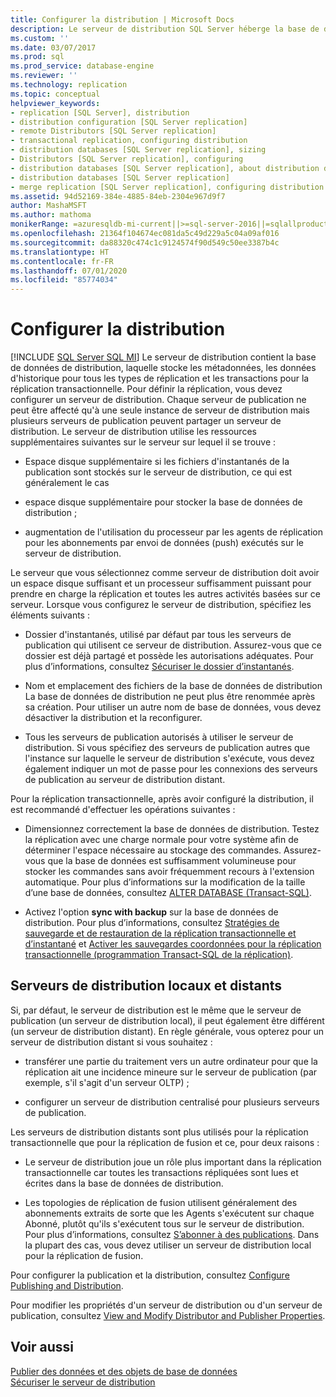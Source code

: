 ```yaml
---
title: Configurer la distribution | Microsoft Docs
description: Le serveur de distribution SQL Server héberge la base de données de distribution, qui stocke les métadonnées et l’historique pour la réplication et les transactions pour la réplication transactionnelle.
ms.custom: ''
ms.date: 03/07/2017
ms.prod: sql
ms.prod_service: database-engine
ms.reviewer: ''
ms.technology: replication
ms.topic: conceptual
helpviewer_keywords:
- replication [SQL Server], distribution
- distribution configuration [SQL Server replication]
- remote Distributors [SQL Server replication]
- transactional replication, configuring distribution
- distribution databases [SQL Server replication], sizing
- Distributors [SQL Server replication], configuring
- distribution databases [SQL Server replication], about distribution databases
- distribution databases [SQL Server replication]
- merge replication [SQL Server replication], configuring distribution
ms.assetid: 94d52169-384e-4885-84eb-2304e967d9f7
author: MashaMSFT
ms.author: mathoma
monikerRange: =azuresqldb-mi-current||>=sql-server-2016||=sqlallproducts-allversions
ms.openlocfilehash: 21364f104674ec081da5c49d229a5c04a09af016
ms.sourcegitcommit: da88320c474c1c9124574f90d549c50ee3387b4c
ms.translationtype: HT
ms.contentlocale: fr-FR
ms.lasthandoff: 07/01/2020
ms.locfileid: "85774034"
---
```

# <a name="configure-distribution"></a>Configurer la distribution
[!INCLUDE [SQL Server SQL MI](../../includes/applies-to-version/sql-asdbmi.md)]
  Le serveur de distribution contient la base de données de distribution, laquelle stocke les métadonnées, les données d'historique pour tous les types de réplication et les transactions pour la réplication transactionnelle. Pour définir la réplication, vous devez configurer un serveur de distribution. Chaque serveur de publication ne peut être affecté qu'à une seule instance de serveur de distribution mais plusieurs serveurs de publication peuvent partager un serveur de distribution. Le serveur de distribution utilise les ressources supplémentaires suivantes sur le serveur sur lequel il se trouve :  
  
-   Espace disque supplémentaire si les fichiers d'instantanés de la publication sont stockés sur le serveur de distribution, ce qui est généralement le cas  
  
-   espace disque supplémentaire pour stocker la base de données de distribution ;  
  
-   augmentation de l'utilisation du processeur par les agents de réplication pour les abonnements par envoi de données (push) exécutés sur le serveur de distribution.  
  
 Le serveur que vous sélectionnez comme serveur de distribution doit avoir un espace disque suffisant et un processeur suffisamment puissant pour prendre en charge la réplication et toutes les autres activités basées sur ce serveur. Lorsque vous configurez le serveur de distribution, spécifiez les éléments suivants :  
  
-   Dossier d'instantanés, utilisé par défaut par tous les serveurs de publication qui utilisent ce serveur de distribution. Assurez-vous que ce dossier est déjà partagé et possède les autorisations adéquates. Pour plus d’informations, consultez [Sécuriser le dossier d’instantanés](../../relational-databases/replication/security/secure-the-snapshot-folder.md).  
  
-   Nom et emplacement des fichiers de la base de données de distribution La base de données de distribution ne peut plus être renommée après sa création. Pour utiliser un autre nom de base de données, vous devez désactiver la distribution et la reconfigurer.  
  
-   Tous les serveurs de publication autorisés à utiliser le serveur de distribution. Si vous spécifiez des serveurs de publication autres que l'instance sur laquelle le serveur de distribution s'exécute, vous devez également indiquer un mot de passe pour les connexions des serveurs de publication au serveur de distribution distant.  
  
 Pour la réplication transactionnelle, après avoir configuré la distribution, il est recommandé d'effectuer les opérations suivantes :  
  
-   Dimensionnez correctement la base de données de distribution. Testez la réplication avec une charge normale pour votre système afin de déterminer l'espace nécessaire au stockage des commandes. Assurez-vous que la base de données est suffisamment volumineuse pour stocker les commandes sans avoir fréquemment recours à l'extension automatique. Pour plus d’informations sur la modification de la taille d’une base de données, consultez [ALTER DATABASE &#40;Transact-SQL&#41;](../../t-sql/statements/alter-database-transact-sql.md).  
  
-   Activez l'option **sync with backup** sur la base de données de distribution. Pour plus d’informations, consultez [Stratégies de sauvegarde et de restauration de la réplication transactionnelle et d’instantané](../../relational-databases/replication/administration/strategies-for-backing-up-and-restoring-snapshot-and-transactional-replication.md) et [Activer les sauvegardes coordonnées pour la réplication transactionnelle &#40;programmation Transact-SQL de la réplication&#41;](../../relational-databases/replication/administration/enable-coordinated-backups-for-transactional-replication.md).  
  
## <a name="local-and-remote-distributors"></a>Serveurs de distribution locaux et distants  
 Si, par défaut, le serveur de distribution est le même que le serveur de publication (un serveur de distribution local), il peut également être différent (un serveur de distribution distant). En règle générale, vous opterez pour un serveur de distribution distant si vous souhaitez :  
  
-   transférer une partie du traitement vers un autre ordinateur pour que la réplication ait une incidence mineure sur le serveur de publication (par exemple, s'il s'agit d'un serveur OLTP) ;  
  
-   configurer un serveur de distribution centralisé pour plusieurs serveurs de publication.  
  
 Les serveurs de distribution distants sont plus utilisés pour la réplication transactionnelle que pour la réplication de fusion et ce, pour deux raisons :  
  
-   Le serveur de distribution joue un rôle plus important dans la réplication transactionnelle car toutes les transactions répliquées sont lues et écrites dans la base de données de distribution.  
  
-   Les topologies de réplication de fusion utilisent généralement des abonnements extraits de sorte que les Agents s'exécutent sur chaque Abonné, plutôt qu'ils s'exécutent tous sur le serveur de distribution. Pour plus d’informations, consultez [S’abonner à des publications](../../relational-databases/replication/subscribe-to-publications.md). Dans la plupart des cas, vous devez utiliser un serveur de distribution local pour la réplication de fusion.  
  
 Pour configurer la publication et la distribution, consultez [Configure Publishing and Distribution](../../relational-databases/replication/configure-publishing-and-distribution.md).  
  
 Pour modifier les propriétés d'un serveur de distribution ou d'un serveur de publication, consultez [View and Modify Distributor and Publisher Properties](../../relational-databases/replication/view-and-modify-distributor-and-publisher-properties.md).  
  
## <a name="see-also"></a>Voir aussi  
 [Publier des données et des objets de base de données](../../relational-databases/replication/publish/publish-data-and-database-objects.md)   
 [Sécuriser le serveur de distribution](../../relational-databases/replication/security/secure-the-distributor.md)  
  
  
